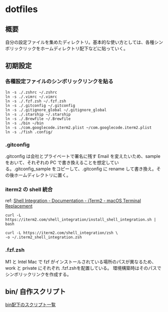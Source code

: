 # dotfiles
## 概要

自分の設定ファイルを集めたディレクトリ。基本的な使い方としては、各種シンボリックリックをホームディレクトリ配下などに貼っていく。

## 初期設定
### 各種設定ファイルのシンボリックリンクを貼る

```
ln -s ./.zshrc ~/.zshrc
ln -s ./.vimrc ~/.vimrc
ln -s ./.fzf.zsh ~/.fzf.zsh
ln -s ./.gitconfig ~/.gitconfig
ln -s ./.gitignore_global ~/.gitignore_global
ln -s ./.starship ~/.starship
ln -s ./.Brewfile ~/.Brewfile
ln -s ./bin ~/bin
ln -s ./com.googlecode.iterm2.plist ~/com.googlecode.iterm2.plist
ln -s ./fish .config/
```

### .gitconfig

.gitconfig は会社とプライベートで署名に残す Email を変えたいため、sample をおいて、それぞれの PC で書き換えることを想定している。.gitconfig_sample をコピーして、.gitconfig に rename して書き換え。その後ホームディレクトリに置く。

### iterm2 の shell 統合

ref: [Shell Integration \- Documentation \- iTerm2 \- macOS Terminal Replacement](https://iterm2.com/documentation-shell-integration.html)

```shell
curl -L https://iterm2.com/shell_integration/install_shell_integration.sh | bash

curl -L https://iterm2.com/shell_integration/zsh \
-o ~/.iterm2_shell_integration.zsh
```

### .fzf.zsh

M1 と Intel Mac で fzf がインストールされている場所のパスが異なるため、work と private にそれぞれ .fzf.zshを配置している。
環境構築時はそのパスでシンボリックリンクを作成する。

## bin/ 自作スクリプト

[bin配下のスクリプト一覧](./bin/README.md)
